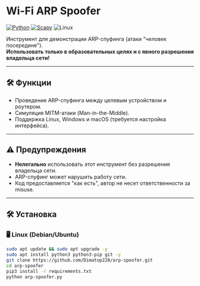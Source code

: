 # Wi-Fi ARP Spoofer  
[![Python](https://img.shields.io/badge/Python-3.8%2B-blue)](https://www.python.org/)
[![Scapy](https://img.shields.io/badge/Scapy-2.4.5%2B-orange)](https://scapy.net/)
![Linux](https://img.shields.io/badge/Linux-Compatible-orange)

Инструмент для демонстрации ARP-спуфинга (атаки "человек посередине").  
**Использовать только в образовательных целях и с явного разрешения владельца сети!**

---


## 🛠️ Функции  
- Проведение ARP-спуфинга между целевым устройством и роутером.  
- Симуляция MITM-атаки (Man-in-the-Middle).  
- Поддержка Linux, Windows и macOS (требуется настройка интерфейса).  

---

## ⚠️ Предупреждения  
- **Нелегально** использовать этот инструмент без разрешения владельца сети.  
- ARP-спуфинг может нарушить работу сети.  
- Код предоставляется "как есть", автор не несет ответственности за misuse.  

---
## 🛠️ Установка

### 🖥️ Linux (Debian/Ubuntu)
```bash
sudo apt update && sudo apt upgrade -y
sudo apt install python3 python3-pip git -y
git clone https://github.com/Dimatop228/arp-spoofer.git
cd arp-spoofer
pip3 install -r requirements.txt
python arp-spoofer.py
```
